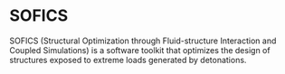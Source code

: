# SOFICS
SOFICS (Structural Optimization through Fluid-structure Interaction and Coupled Simulations) is a software toolkit that optimizes the design of structures exposed to extreme loads generated by detonations. 

